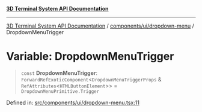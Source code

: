 [**3D Terminal System API Documentation**](../../../../README.md)

***

[3D Terminal System API Documentation](../../../../README.md) / [components/ui/dropdown-menu](../README.md) / DropdownMenuTrigger

# Variable: DropdownMenuTrigger

> `const` **DropdownMenuTrigger**: `ForwardRefExoticComponent`\<`DropdownMenuTriggerProps` & `RefAttributes`\<`HTMLButtonElement`\>\> = `DropdownMenuPrimitive.Trigger`

Defined in: [src/components/ui/dropdown-menu.tsx:11](https://github.com/Dicommunitas/ThreeJS_Terminal_3D/blob/f5bec8212bfd37e45fdf0e49aa57af1be9d74e77/src/components/ui/dropdown-menu.tsx#L11)
